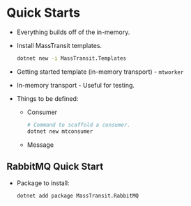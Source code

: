 # Quick Starts

- Everything builds off of the in-memory.
- Install MassTransit templates.

  ```bash
  dotnet new -i MassTransit.Templates
  ```

- Getting started template (in-memory transport) - `mtworker`
- In-memory transport - Useful for testing.
- Things to be defined:

  - Consumer

    ```bash
    # Command to scaffold a consumer.
    dotnet new mtconsumer
    ```

  - Message

## RabbitMQ Quick Start

- Package to install:

  ```bash
  dotnet add package MassTransit.RabbitMQ
  ```
